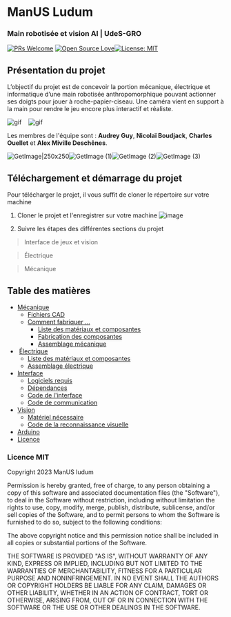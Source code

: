 ﻿# ManUS Ludum

### Main robotisée et vision AI | UdeS-GRO
[![PRs Welcome](https://img.shields.io/badge/PRs-welcome-brightgreen.svg?style=flat-square)](http://makeapullrequest.com) [![Open Source Love](https://badges.frapsoft.com/os/v1/open-source.svg?v=103)](https://github.com/ellerbrock/open-source-badges/)[![License: MIT](https://img.shields.io/badge/License-MIT-yellow.svg)](https://opensource.org/licenses/MIT)

## Présentation du projet
L’objectif du projet est de concevoir la portion mécanique, électrique et informatique d’une main robotisée anthropomorphique pouvant actionner ses doigts pour jouer à roche-papier-ciseau. Une caméra vient en support à la main pour rendre le jeu encore plus interactif et réaliste.

![gif](https://media.giphy.com/media/v1.Y2lkPTc5MGI3NjExYTBjOGFlOGI5ZGJkNzQ3ZDlmZDVkNGMzMzU3OWM5ZTQ1ODhjYzcyNCZjdD1n/tWTLLkfRvjEuBeBxue/giphy-downsized-large.gif) &nbsp; &nbsp;![gif](https://media.giphy.com/media/bmK2cM00rTa4C5GZ0S/giphy-downsized-large.gif)

Les membres de l'équipe sont : <strong>Audrey Guy</strong>, <strong>Nicolaï Boudjack</strong>, <strong>Charles Ouellet</strong> et <strong>Alex Miville Deschênes</strong>.

![GetImage|250x250](https://user-images.githubusercontent.com/78489554/232372254-a8a64983-4cb8-42ae-911e-79b456d8dc8b.png)![GetImage (1)](https://user-images.githubusercontent.com/78489554/232372292-4d195d59-ac07-43f4-b150-8bf35b270033.png)![GetImage (2)](https://user-images.githubusercontent.com/78489554/232372322-35cf8720-1cae-44be-9665-9f4b27a8df67.png)![GetImage (3)](https://user-images.githubusercontent.com/78489554/232372365-b27be112-d90e-4293-bcc4-b1b504beb795.png)

## Téléchargement et démarrage du projet
Pour télécharger le projet, il vous suffit de cloner le répertoire sur votre machine

1. Cloner le projet et l'enregistrer sur votre machine
![image](https://user-images.githubusercontent.com/78489554/232335565-3d9acf02-7ed2-407e-98f2-bc31ae900256.png)

2. Suivre les étapes des différentes sections du projet

> Interface de jeux et vision

> Électrique

> Mécanique

## Table des matières
* [Mécanique](/Mécanique#manUS-ludum)
	* [Fichiers CAD](/Mécanique#Fichier-CAD)
	* [Comment fabriquer ...]()
		* [Liste des matériaux et composantes](https://github.com/frankgigeur/manUS-ludum/tree/main/M%C3%A9canique#liste-des-mat%C3%A9riaux-et-composantes)
		* [Fabrication des composantes](https://github.com/frankgigeur/manUS-ludum/tree/main/M%C3%A9canique#fabrication-des-composantes)
		* [Assemblage mécanique](/https://github.com/frankgigeur/manUS-ludum/tree/main/M%C3%A9canique#assemblage-m%C3%A9canique)
*  [Électrique](/Électrique#manUS-ludum)
	* [Liste des matériaux et composantes](https://github.com/frankgigeur/manUS-ludum/tree/main/%C3%89lectrique#liste-des-mat%C3%A9riaux-et-composantes)
	* [Assemblage électrique](https://github.com/frankgigeur/manUS-ludum/tree/main/%C3%89lectrique#assemblage-%C3%A9lectrique)
* [Interface](/Interface%20Jeux#manUS-ludum)
	* [Logiciels requis](/Interface%20Jeux/README.md#installation-des-logiciels-recommandés)
	* [Dépendances](/Interface%20Jeux/README.md#Consolidation-des-versions-et-des-dépendances)
	* [Code de l'interface](/Interface%20Jeux/README.md#Comment-démarrer-linterface)
	* [Code de communication](/Interface%20Jeux/README.md#Comment-fonctionne-la-communication)
* [Vision](/Interface%20Jeux#manUS-ludum)
	* [Matériel nécessaire](/Interface%20Jeux/README.md#Matériel-nécessaire)
	* [Code de la reconnaissance visuelle](/Interface%20Jeux/README.md#Comment-fonctionne-la-reconnaissance-visuelle)
* [Arduino](https://github.com/frankgigeur/manUS-ludum/tree/main/Arduino/controle_servo)
* [Licence](/README.md#L43)

### Licence MIT
Copyright 2023 ManUS ludum

Permission is hereby granted, free of charge, to any person obtaining a copy of this software and associated documentation files (the "Software"), to deal in the Software without restriction, including without limitation the rights to use, copy, modify, merge, publish, distribute, sublicense, and/or sell copies of the Software, and to permit persons to whom the Software is furnished to do so, subject to the following conditions:

The above copyright notice and this permission notice shall be included in all copies or substantial portions of the Software.

THE SOFTWARE IS PROVIDED "AS IS", WITHOUT WARRANTY OF ANY KIND, EXPRESS OR IMPLIED, INCLUDING BUT NOT LIMITED TO THE WARRANTIES OF MERCHANTABILITY, FITNESS FOR A PARTICULAR PURPOSE AND NONINFRINGEMENT. IN NO EVENT SHALL THE AUTHORS OR COPYRIGHT HOLDERS BE LIABLE FOR ANY CLAIM, DAMAGES OR OTHER LIABILITY, WHETHER IN AN ACTION OF CONTRACT, TORT OR OTHERWISE, ARISING FROM, OUT OF OR IN CONNECTION WITH THE SOFTWARE OR THE USE OR OTHER DEALINGS IN THE SOFTWARE.


